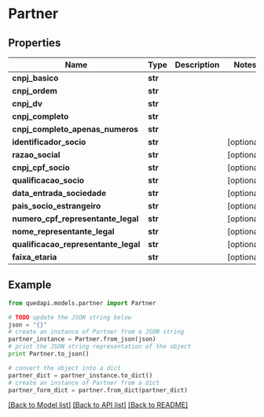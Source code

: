 # Partner


## Properties
Name | Type | Description | Notes
------------ | ------------- | ------------- | -------------
**cnpj_basico** | **str** |  | 
**cnpj_ordem** | **str** |  | 
**cnpj_dv** | **str** |  | 
**cnpj_completo** | **str** |  | 
**cnpj_completo_apenas_numeros** | **str** |  | 
**identificador_socio** | **str** |  | [optional] 
**razao_social** | **str** |  | [optional] 
**cnpj_cpf_socio** | **str** |  | [optional] 
**qualificacao_socio** | **str** |  | [optional] 
**data_entrada_sociedade** | **str** |  | [optional] 
**pais_socio_estrangeiro** | **str** |  | [optional] 
**numero_cpf_representante_legal** | **str** |  | [optional] 
**nome_representante_legal** | **str** |  | [optional] 
**qualificacao_representante_legal** | **str** |  | [optional] 
**faixa_etaria** | **str** |  | [optional] 

## Example

```python
from quedapi.models.partner import Partner

# TODO update the JSON string below
json = "{}"
# create an instance of Partner from a JSON string
partner_instance = Partner.from_json(json)
# print the JSON string representation of the object
print Partner.to_json()

# convert the object into a dict
partner_dict = partner_instance.to_dict()
# create an instance of Partner from a dict
partner_form_dict = partner.from_dict(partner_dict)
```
[[Back to Model list]](../README.md#documentation-for-models) [[Back to API list]](../README.md#documentation-for-api-endpoints) [[Back to README]](../README.md)


